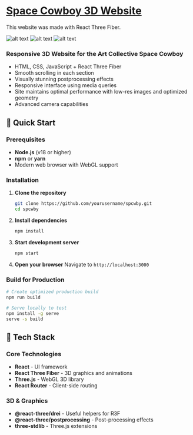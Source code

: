 # [**Space Cowboy 3D Website**](https://spcwby.com)
This website was made with React Three Fiber.

![alt text](https://i.imgur.com/ggFo497.png)
![alt text](https://i.imgur.com/msGNfAh.png)
![alt text](https://i.imgur.com/oYLkBE5.png)

### Responsive 3D Website for the Art Collective Space Cowboy

- HTML, CSS, JavaScript + React Three Fiber 
- Smooth scrolling in each section
- Visually stunning postprocessing effects
- Responsive interface using media queries
- Site maintains optimal performance with low-res images and optimized geometry
- Advanced camera capabilities 



## 🚀 Quick Start

### Prerequisites

- **Node.js** (v18 or higher)
- **npm** or **yarn**
- Modern web browser with WebGL support

### Installation

1. **Clone the repository**
   ```bash
   git clone https://github.com/yourusername/spcwby.git
   cd spcwby
   ```

2. **Install dependencies**
   ```bash
   npm install
   ```

3. **Start development server**
   ```bash
   npm start
   ```

4. **Open your browser**
   Navigate to `http://localhost:3000`

### Build for Production


```bash
# Create optimized production build
npm run build

# Serve locally to test
npm install -g serve
serve -s build
```

## 🔧 Tech Stack

### Core Technologies
- **React** - UI framework
- **React Three Fiber** - 3D graphics and animations
- **Three.js** - WebGL 3D library
- **React Router** - Client-side routing

### 3D & Graphics
- **@react-three/drei** - Useful helpers for R3F
- **@react-three/postprocessing** - Post-processing effects
- **three-stdlib** - Three.js extensions
